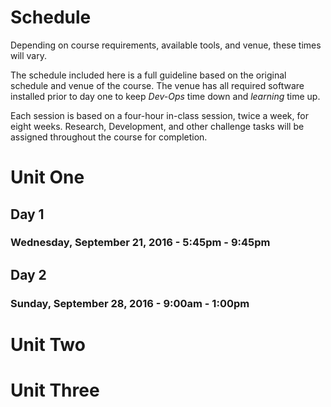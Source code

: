 # Schedule

Depending on course requirements, available tools, and venue, these times will vary.

The schedule included here is a full guideline based on the original schedule and venue of the course. The venue has all required software installed prior to day one to keep *Dev-Ops* time down and *learning* time up.

Each session is based on a four-hour in-class session, twice a week, for eight weeks. Research, Development, and other challenge tasks will be assigned throughout the course for completion.

# Unit One

## Day 1
### Wednesday, September 21, 2016 - 5:45pm - 9:45pm

## Day 2
### Sunday, September 28, 2016 - 9:00am - 1:00pm


# Unit Two

# Unit Three
